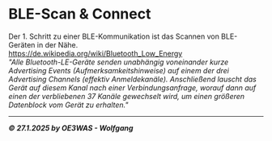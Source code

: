 # BLE-Scan & Connect
Der 1. Schritt zu einer BLE-Kommunikation ist das Scannen von BLE-Geräten in der Nähe.  
https://de.wikipedia.org/wiki/Bluetooth_Low_Energy  
*"Alle Bluetooth-LE-Geräte senden unabhängig voneinander kurze Advertising Events (Aufmerksamkeitshinweise)
auf einem der drei Advertising Channels (effektiv Anmeldekanäle). Anschließend lauscht das Gerät auf diesem Kanal
nach einer Verbindungsanfrage, worauf dann auf einen der verbliebenen 37 Kanäle gewechselt wird, um einen
größeren Datenblock vom Gerät zu erhalten."*  

___
***:copyright: 27.1.2025 by OE3WAS - Wolfgang***
